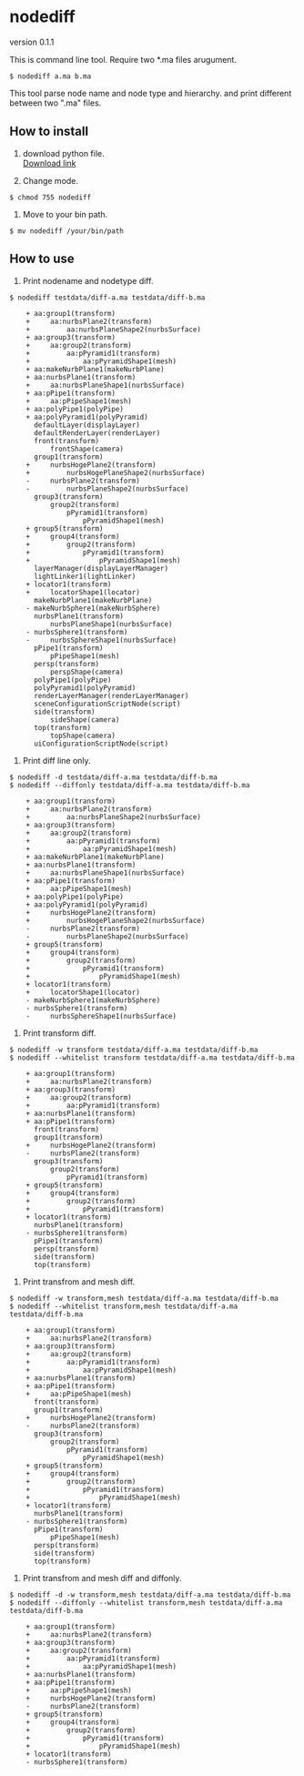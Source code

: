 # nodediff

version 0.1.1

This is command line tool.
Require two *.ma files arugument.

    $ nodediff a.ma b.ma

This tool parse node name and node type and hierarchy. and print different between two ".ma" files.

## How to install

1. download python file.  
  [Download link](https://raw.githubusercontent.com/nrtkbb/nodediff/master/nodediff)

1. Change mode.  
  ```shell
  $ chmod 755 nodediff
  ```

1. Move to your bin path.  
  ```shell
  $ mv nodediff /your/bin/path
  ```

## How to use

1. Print nodename and nodetype diff.

  ```shell
  $ nodediff testdata/diff-a.ma testdata/diff-b.ma
  ```

        + aa:group1(transform)
        +     aa:nurbsPlane2(transform)
        +         aa:nurbsPlaneShape2(nurbsSurface)
        + aa:group3(transform)
        +     aa:group2(transform)
        +         aa:pPyramid1(transform)
        +             aa:pPyramidShape1(mesh)
        + aa:makeNurbPlane1(makeNurbPlane)
        + aa:nurbsPlane1(transform)
        +     aa:nurbsPlaneShape1(nurbsSurface)
        + aa:pPipe1(transform)
        +     aa:pPipeShape1(mesh)
        + aa:polyPipe1(polyPipe)
        + aa:polyPyramid1(polyPyramid)
          defaultLayer(displayLayer)
          defaultRenderLayer(renderLayer)
          front(transform)
              frontShape(camera)
          group1(transform)
        +     nurbsHogePlane2(transform)
        +         nurbsHogePlaneShape2(nurbsSurface)
        -     nurbsPlane2(transform)
        -         nurbsPlaneShape2(nurbsSurface)
          group3(transform)
              group2(transform)
                  pPyramid1(transform)
                      pPyramidShape1(mesh)
        + group5(transform)
        +     group4(transform)
        +         group2(transform)
        +             pPyramid1(transform)
        +                 pPyramidShape1(mesh)
          layerManager(displayLayerManager)
          lightLinker1(lightLinker)
        + locator1(transform)
        +     locatorShape1(locator)
          makeNurbPlane1(makeNurbPlane)
        - makeNurbSphere1(makeNurbSphere)
          nurbsPlane1(transform)
              nurbsPlaneShape1(nurbsSurface)
        - nurbsSphere1(transform)
        -     nurbsSphereShape1(nurbsSurface)
          pPipe1(transform)
              pPipeShape1(mesh)
          persp(transform)
              perspShape(camera)
          polyPipe1(polyPipe)
          polyPyramid1(polyPyramid)
          renderLayerManager(renderLayerManager)
          sceneConfigurationScriptNode(script)
          side(transform)
              sideShape(camera)
          top(transform)
              topShape(camera)
          uiConfigurationScriptNode(script)
        
1. Print diff line only.

  ```shell
  $ nodediff -d testdata/diff-a.ma testdata/diff-b.ma
  $ nodediff --diffonly testdata/diff-a.ma testdata/diff-b.ma
  ```

        + aa:group1(transform)
        +     aa:nurbsPlane2(transform)
        +         aa:nurbsPlaneShape2(nurbsSurface)
        + aa:group3(transform)
        +     aa:group2(transform)
        +         aa:pPyramid1(transform)
        +             aa:pPyramidShape1(mesh)
        + aa:makeNurbPlane1(makeNurbPlane)
        + aa:nurbsPlane1(transform)
        +     aa:nurbsPlaneShape1(nurbsSurface)
        + aa:pPipe1(transform)
        +     aa:pPipeShape1(mesh)
        + aa:polyPipe1(polyPipe)
        + aa:polyPyramid1(polyPyramid)
        +     nurbsHogePlane2(transform)
        +         nurbsHogePlaneShape2(nurbsSurface)
        -     nurbsPlane2(transform)
        -         nurbsPlaneShape2(nurbsSurface)
        + group5(transform)
        +     group4(transform)
        +         group2(transform)
        +             pPyramid1(transform)
        +                 pPyramidShape1(mesh)
        + locator1(transform)
        +     locatorShape1(locator)
        - makeNurbSphere1(makeNurbSphere)
        - nurbsSphere1(transform)
        -     nurbsSphereShape1(nurbsSurface)

1. Print transform diff.

  ```shell
  $ nodediff -w transform testdata/diff-a.ma testdata/diff-b.ma
  $ nodediff --whitelist transform testdata/diff-a.ma testdata/diff-b.ma
  ```

        + aa:group1(transform)
        +     aa:nurbsPlane2(transform)
        + aa:group3(transform)
        +     aa:group2(transform)
        +         aa:pPyramid1(transform)
        + aa:nurbsPlane1(transform)
        + aa:pPipe1(transform)
          front(transform)
          group1(transform)
        +     nurbsHogePlane2(transform)
        -     nurbsPlane2(transform)
          group3(transform)
              group2(transform)
                  pPyramid1(transform)
        + group5(transform)
        +     group4(transform)
        +         group2(transform)
        +             pPyramid1(transform)
        + locator1(transform)
          nurbsPlane1(transform)
        - nurbsSphere1(transform)
          pPipe1(transform)
          persp(transform)
          side(transform)
          top(transform)

1. Print transfrom and mesh diff.  

  ```shell
  $ nodediff -w transform,mesh testdata/diff-a.ma testdata/diff-b.ma
  $ nodediff --whitelist transform,mesh testdata/diff-a.ma testdata/diff-b.ma
  ```

        + aa:group1(transform)
        +     aa:nurbsPlane2(transform)
        + aa:group3(transform)
        +     aa:group2(transform)
        +         aa:pPyramid1(transform)
        +             aa:pPyramidShape1(mesh)
        + aa:nurbsPlane1(transform)
        + aa:pPipe1(transform)
        +     aa:pPipeShape1(mesh)
          front(transform)
          group1(transform)
        +     nurbsHogePlane2(transform)
        -     nurbsPlane2(transform)
          group3(transform)
              group2(transform)
                  pPyramid1(transform)
                      pPyramidShape1(mesh)
        + group5(transform)
        +     group4(transform)
        +         group2(transform)
        +             pPyramid1(transform)
        +                 pPyramidShape1(mesh)
        + locator1(transform)
          nurbsPlane1(transform)
        - nurbsSphere1(transform)
          pPipe1(transform)
              pPipeShape1(mesh)
          persp(transform)
          side(transform)
          top(transform)

1. Print transfrom and mesh diff and diffonly.  

  ```shell
  $ nodediff -d -w transform,mesh testdata/diff-a.ma testdata/diff-b.ma
  $ nodediff --diffonly --whitelist transform,mesh testdata/diff-a.ma testdata/diff-b.ma
  ```

        + aa:group1(transform)
        +     aa:nurbsPlane2(transform)
        + aa:group3(transform)
        +     aa:group2(transform)
        +         aa:pPyramid1(transform)
        +             aa:pPyramidShape1(mesh)
        + aa:nurbsPlane1(transform)
        + aa:pPipe1(transform)
        +     aa:pPipeShape1(mesh)
        +     nurbsHogePlane2(transform)
        -     nurbsPlane2(transform)
        + group5(transform)
        +     group4(transform)
        +         group2(transform)
        +             pPyramid1(transform)
        +                 pPyramidShape1(mesh)
        + locator1(transform)
        - nurbsSphere1(transform)

